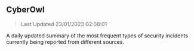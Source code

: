 ## CyberOwl 
> Last Updated 23/01/2023 02:08:01 


A daily updated summary of the most frequent types of security incidents currently being reported from different sources.

